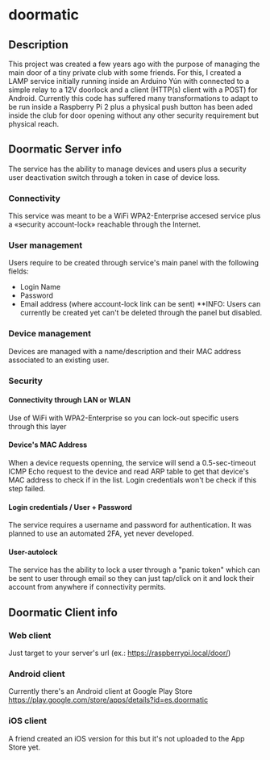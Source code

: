 # doormatic
## Description
This project was created a few years ago with the purpose of managing the main door of a tiny private club with some friends.
For this, I created a LAMP service initially running inside an Arduino Yún with connected to a simple relay to a 12V doorlock and a client (HTTP(s) client with a POST) for Android.
Currently this code has suffered many transformations to adapt to be run inside a Raspberry Pi 2 plus a physical push button has been aded inside the club for door opening without any other security requirement but physical reach.

## Doormatic Server info
The service has the ability to manage devices and users plus a security user deactivation switch through a token in case of device loss.

### Connectivity
This service was meant to be a WiFi WPA2-Enterprise accesed service plus a «security account-lock» reachable through the Internet.

### User management
Users require to be created through service's main panel with the following fields:
- Login Name
- Password
- Email address (where account-lock link can be sent)
**INFO: Users can currently be created yet can't be deleted through the panel but disabled.

### Device management
Devices are managed with a name/description and their MAC address associated to an existing user.

### Security
#### Connectivity through LAN or WLAN
Use of WiFi with WPA2-Enterprise so you can lock-out specific users through this layer
#### Device's MAC Address
When a device requests openning, the service will send a 0.5-sec-timeout ICMP Echo request to the device and read ARP table to get that device's MAC address to check if in the list. Login credentials won't be check if this step failed.
#### Login credentials / User + Password
The service requires a username and password for authentication. It was planned to use an automated 2FA, yet never developed.
#### User-autolock
The service has the ability to lock a user through a "panic token" which can be sent to user through email so they can just tap/click on it and lock their account from anywhere if connectivity permits.

## Doormatic Client info
### Web client
Just target to your server's url (ex.: https://raspberrypi.local/door/)
### Android client
Currently there's an Android client at Google Play Store
https://play.google.com/store/apps/details?id=es.doormatic
### iOS client
A friend created an iOS version for this but it's not uploaded to the App Store yet.
